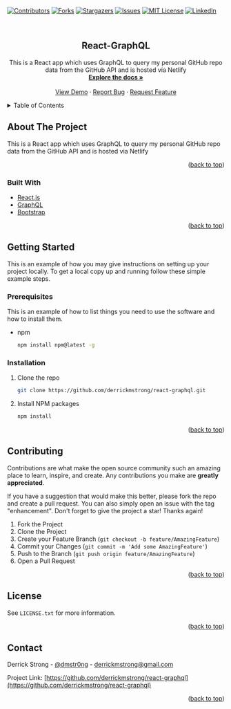<div id="top"></div>

[![Contributors][contributors-shield]][contributors-url]
[![Forks][forks-shield]][forks-url]
[![Stargazers][stars-shield]][stars-url]
[![Issues][issues-shield]][issues-url]
[![MIT License][license-shield]][license-url]
[![LinkedIn][linkedin-shield]][linkedin-url]



<!-- PROJECT LOGO -->
<br />
<div align="center">
  <a href="https://github.com/derrickmstrong/react-graphql">
    <!-- <img src="images/logo.png" alt="Logo" width="80" height="80"> -->
  </a>

<h2 align="center">React-GraphQL</h2>

  <p align="center">
    This is a React app which uses GraphQL to query my personal GitHub repo data from the GitHub API and is hosted via Netlify 
    <br />
    <a href="https://github.com/derrickmstrong/react-graphql"><strong>Explore the docs »</strong></a>
    <br />
    <br />
    <a href="https://gitmyrepos.netlify.app/" target="_blank">View Demo</a>
    ·
    <a href="https://github.com/derrickmstrong/react-graphql/issues">Report Bug</a>
    ·
    <a href="https://github.com/derrickmstrong/react-graphql/issues">Request Feature</a>
  </p>
</div>



<!-- TABLE OF CONTENTS -->
<details>
  <summary>Table of Contents</summary>
  <ol>
    <li>
      <a href="#about-the-project">About The Project</a>
      <ul>
        <li><a href="#built-with">Built With</a></li>
      </ul>
    </li>
    <li>
      <a href="#getting-started">Getting Started</a>
      <ul>
        <li><a href="#prerequisites">Prerequisites</a></li>
        <li><a href="#installation">Installation</a></li>
      </ul>
    </li>
    <!-- <li><a href="#usage">Usage</a></li> -->
    <!-- <li><a href="#roadmap">Roadmap</a></li> -->
    <li><a href="#contributing">Contributing</a></li>
    <li><a href="#license">License</a></li>
    <li><a href="#contact">Contact</a></li>
    <!-- <li><a href="#acknowledgments">Acknowledgments</a></li> -->
  </ol>
</details>



<!-- ABOUT THE PROJECT -->
## About The Project
This is a React app which uses GraphQL to query my personal GitHub repo data from the GitHub API and is hosted via Netlify
<!-- [![Product Name Screen Shot][product-screenshot]](https://example.com) -->

 <!-- `derrickmstrong`, `react-graphql`, `dmstr0ng`, `derrickmstrong`, `gmail`, `derrickmstrong`, `react-graphql`, `This is a React app which uses GraphQL to query my personal GitHub repo data from the GitHub API and is hosted via Netlify ` -->

<p align="right">(<a href="#top">back to top</a>)</p>



### Built With

<!-- * [Sass](https://sass-lang.com/) -->
<!-- * [Next.js](https://nextjs.org/) -->
* [React.js](https://reactjs.org/)
* [GraphQL](https://graphql.org/)
* [Bootstrap](https://getbootstrap.com)
<!-- * [Vue.js](https://vuejs.org/) -->
<!-- * [Angular](https://angular.io/) -->
<!-- * [Svelte](https://svelte.dev/) -->
<!-- * [Laravel](https://laravel.com) -->
<!-- * [JQuery](https://jquery.com) -->

<p align="right">(<a href="#top">back to top</a>)</p>



<!-- GETTING STARTED -->
## Getting Started

This is an example of how you may give instructions on setting up your project locally.
To get a local copy up and running follow these simple example steps.

### Prerequisites

This is an example of how to list things you need to use the software and how to install them.
* npm
  ```sh
  npm install npm@latest -g
  ```

### Installation

<!-- 1. Get a free API Key at [https://example.com](https://example.com) -->
1. Clone the repo
   ```sh
   git clone https://github.com/derrickmstrong/react-graphql.git
   ```
2. Install NPM packages
   ```sh
   npm install
   ```
<!-- 4. Enter your API in `config.js`
   ```js
   const API_KEY = 'ENTER YOUR API';
   ``` -->

<p align="right">(<a href="#top">back to top</a>)</p>



<!-- USAGE EXAMPLES -->
<!-- ## Usage

Use this space to show useful examples of how a project can be used. Additional screenshots, code examples and demos work well in this space. You may also link to more resources.

_For more examples, please refer to the [Documentation](https://example.com)_

<p align="right">(<a href="#top">back to top</a>)</p> -->



<!-- ROADMAP -->
<!-- ## Roadmap

- [ ] Feature 1
- [ ] Feature 2
- [ ] Feature 3
    - [ ] Nested Feature

See the [open issues](https://github.com/derrickmstrong/react-graphql/issues) for a full list of proposed features (and known issues).

<p align="right">(<a href="#top">back to top</a>)</p> -->



<!-- CONTRIBUTING -->
## Contributing

Contributions are what make the open source community such an amazing place to learn, inspire, and create. Any contributions you make are **greatly appreciated**.

If you have a suggestion that would make this better, please fork the repo and create a pull request. You can also simply open an issue with the tag "enhancement".
Don't forget to give the project a star! Thanks again!

1. Fork the Project
2. Clone the Project
3. Create your Feature Branch (`git checkout -b feature/AmazingFeature`)
4. Commit your Changes (`git commit -m 'Add some AmazingFeature'`)
5. Push to the Branch (`git push origin feature/AmazingFeature`)
6. Open a Pull Request

<p align="right">(<a href="#top">back to top</a>)</p>



<!-- LICENSE -->
## License

<!-- Distributed under the MIT License. -->
 See `LICENSE.txt` for more information.

<p align="right">(<a href="#top">back to top</a>)</p>



<!-- CONTACT -->
## Contact

Derrick Strong - [@dmstr0ng](https://twitter.com/dmstr0ng) - derrickmstrong@gmail.com

Project Link: [https://github.com/derrickmstrong/react-graphql](https://github.com/derrickmstrong/react-graphql)

<p align="right">(<a href="#top">back to top</a>)</p>



<!-- ACKNOWLEDGMENTS -->
<!-- ## Acknowledgments

* []()
* []()
* []()

<p align="right">(<a href="#top">back to top</a>)</p> -->



<!-- MARKDOWN LINKS & IMAGES -->
<!-- https://www.markdownguide.org/basic-syntax/#reference-style-links -->
[contributors-shield]: https://img.shields.io/github/contributors/derrickmstrong/react-graphql.svg?style=for-the-badge
[contributors-url]: https://github.com/derrickmstrong/react-graphql/graphs/contributors
[forks-shield]: https://img.shields.io/github/forks/derrickmstrong/react-graphql.svg?style=for-the-badge
[forks-url]: https://github.com/derrickmstrong/react-graphql/network/members
[stars-shield]: https://img.shields.io/github/stars/derrickmstrong/react-graphql.svg?style=for-the-badge
[stars-url]: https://github.com/derrickmstrong/react-graphql/stargazers
[issues-shield]: https://img.shields.io/github/issues/derrickmstrong/react-graphql.svg?style=for-the-badge
[issues-url]: https://github.com/derrickmstrong/react-graphql/issues
[license-shield]: https://img.shields.io/github/license/derrickmstrong/react-graphql.svg?style=for-the-badge
[license-url]: https://github.com/derrickmstrong/react-graphql/blob/master/LICENSE.txt
[linkedin-shield]: https://img.shields.io/badge/-LinkedIn-black.svg?style=for-the-badge&logo=linkedin&colorB=555
[linkedin-url]: https://linkedin.com/in/derrickmstrong
[product-screenshot]: images/screenshot.png